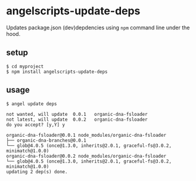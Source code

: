 # angelscripts-update-deps

Updates package.json (dev)depdencies using `npm` command line under the hood.

## setup

    $ cd myproject
    $ npm install angelscripts-update-deps

## usage

    $ angel update deps

    not wanted, will update  0.0.1   organic-dna-fsloader 
    not latest, will update  0.0.2   organic-dna-fsloader 
    do you accept? [y,Y] y

    organic-dna-fsloader@0.0.1 node_modules/organic-dna-fsloader
    ├── organic-dna-branches@0.0.1
    └── glob@4.0.5 (once@1.3.0, inherits@2.0.1, graceful-fs@3.0.2, minimatch@1.0.0)
    organic-dna-fsloader@0.0.2 node_modules/organic-dna-fsloader
    └── glob@4.0.5 (once@1.3.0, inherits@2.0.1, graceful-fs@3.0.2, minimatch@1.0.0)
    updating 2 dep(s) done.